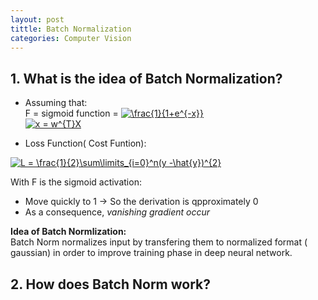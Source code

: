 ```yaml
---
layout: post
tittle: Batch Normalization
categories: Computer Vision
---
```


## 1. What is the idea of Batch Normalization?  
* Assuming that:  
F = sigmoid function = <a href="https://www.codecogs.com/eqnedit.php?latex=\frac{1}{1&plus;e^{-x}}" target="_blank"><img src="https://latex.codecogs.com/gif.latex?\frac{1}{1&plus;e^{-x}}" title="\frac{1}{1+e^{-x}}" /></a>  
<a href="https://www.codecogs.com/eqnedit.php?latex=x&space;=&space;w^{T}X" target="_blank"><img src="https://latex.codecogs.com/gif.latex?x&space;=&space;w^{T}X" title="x = w^{T}X" /></a>  

* Loss Function( Cost Funtion):  

<a href="https://www.codecogs.com/eqnedit.php?latex=L&space;=&space;\frac{1}{2}\sum\limits_{i=0}^n(y&space;-\hat{y})^{2}" target="_blank"><img src="https://latex.codecogs.com/gif.latex?L&space;=&space;\frac{1}{2}\sum\limits_{i=0}^n(y&space;-\hat{y})^{2}" title="L = \frac{1}{2}\sum\limits_{i=0}^n(y -\hat{y})^{2}" /></a>

With F is the sigmoid activation:
+   Move quickly to 1 -> So the derivation is qpproximately 0
+   As a consequence, *vanishing gradient occur*

**Idea of Batch Normlization:**  
Batch Norm normalizes input by transfering them to normalized format ( gaussian) in order to improve training phase in deep neural network.

## 2. How does Batch Norm work?



